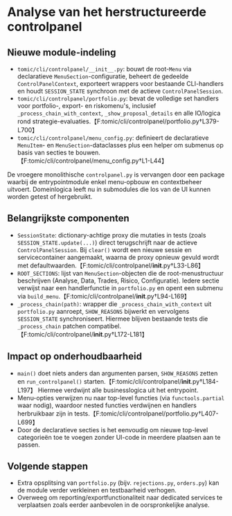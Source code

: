 # Analyse van het herstructureerde controlpanel

## Nieuwe module-indeling
- `tomic/cli/controlpanel/__init__.py`: bouwt de root-`Menu` via declaratieve `MenuSection`-configuratie, beheert de gedeelde `ControlPanelContext`, exporteert wrappers voor bestaande CLI-handlers en houdt `SESSION_STATE` synchroon met de actieve `ControlPanelSession`.
- `tomic/cli/controlpanel/portfolio.py`: bevat de volledige set handlers voor portfolio-, export- en riskomenu's, inclusief `_process_chain_with_context`, `_show_proposal_details` en alle IO/logica rond strategie-evaluaties.【F:tomic/cli/controlpanel/portfolio.py†L379-L700】
- `tomic/cli/controlpanel/menu_config.py`: definieert de declaratieve `MenuItem`- en `MenuSection`-dataclasses plus een helper om submenus op basis van secties te bouwen.【F:tomic/cli/controlpanel/menu_config.py†L1-L44】

De vroegere monolithische `controlpanel.py` is vervangen door een package waarbij de entrypointmodule enkel menu-opbouw en contextbeheer uitvoert. Domeinlogica leeft nu in submodules die los van de UI kunnen worden getest of hergebruikt.

## Belangrijkste componenten
- `SessionState`: dictionary-achtige proxy die mutaties in tests (zoals `SESSION_STATE.update(...)`) direct terugschrijft naar de actieve `ControlPanelSession`. Bij `clear()` wordt een nieuwe sessie en servicecontainer aangemaakt, waarna de proxy opnieuw gevuld wordt met defaultwaarden.【F:tomic/cli/controlpanel/__init__.py†L33-L86】
- `ROOT_SECTIONS`: lijst van `MenuSection`-objecten die de root-menustructuur beschrijven (Analyse, Data, Trades, Risico, Configuratie). Iedere sectie verwijst naar een handlerfunctie in `portfolio.py` en opent een submenu via `build_menu`.【F:tomic/cli/controlpanel/__init__.py†L94-L169】
- `_process_chain(path)`: wrapper die `_process_chain_with_context` uit `portfolio.py` aanroept, `SHOW_REASONS` bijwerkt en vervolgens `SESSION_STATE` synchroniseert. Hiermee blijven bestaande tests die `_process_chain` patchen compatibel.【F:tomic/cli/controlpanel/__init__.py†L172-L181】

## Impact op onderhoudbaarheid
- `main()` doet niets anders dan argumenten parsen, `SHOW_REASONS` zetten en `run_controlpanel()` starten.【F:tomic/cli/controlpanel/__init__.py†L184-L197】 Hiermee verdwijnt alle businesslogica uit het entrypoint.
- Menu-opties verwijzen nu naar top-level functies (via `functools.partial` waar nodig), waardoor nested functies verdwijnen en handlers herbruikbaar zijn in tests.【F:tomic/cli/controlpanel/portfolio.py†L407-L699】
- Door de declaratieve secties is het eenvoudig om nieuwe top-level categorieën toe te voegen zonder UI-code in meerdere plaatsen aan te passen.

## Volgende stappen
- Extra opsplitsing van `portfolio.py` (bijv. `rejections.py`, `orders.py`) kan de module verder verkleinen en testbaarheid verhogen.
- Overweeg om reporting/exportfunctionaliteit naar dedicated services te verplaatsen zoals eerder aanbevolen in de oorspronkelijke analyse.
